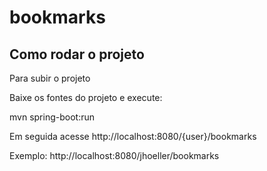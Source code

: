 # bookmarks

## Como rodar o projeto

Para subir o projeto

Baixe os fontes do projeto e execute:

mvn spring-boot:run

Em seguida acesse http://localhost:8080/{user}/bookmarks

Exemplo: http://localhost:8080/jhoeller/bookmarks

